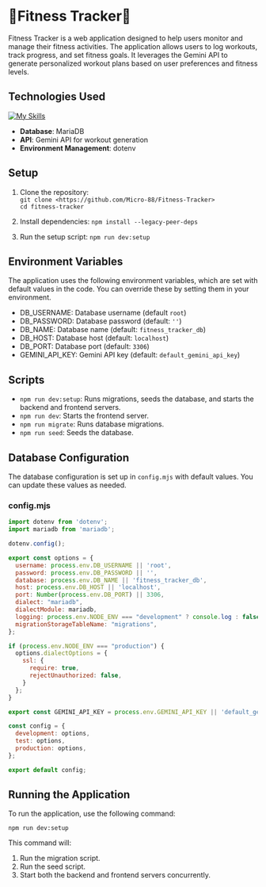 # 💪Fitness Tracker💪

Fitness Tracker is a web application designed to help users monitor and manage their fitness activities. The application allows users to log workouts, track progress, and set fitness goals. It leverages the Gemini API to generate personalized workout plans based on user preferences and fitness levels.

## Technologies Used

[![My Skills](https://skillicons.dev/icons?i=nextjs,react,ts,sequelize,npm,git,js&perline=3&theme=dark&size=20)](https://skillicons.dev)
- **Database**: MariaDB
- **API**: Gemini API for workout generation
- **Environment Management**: dotenv

## Setup

1. Clone the repository:
   <br>```git clone <https://github.com/Micro-88/Fitness-Tracker>```
   <br>```cd fitness-tracker```

2. Install dependencies:
   ```npm install --legacy-peer-deps```

3. Run the setup script:
   ```npm run dev:setup```

## Environment Variables

The application uses the following environment variables, which are set with default values in the code. You can override these by setting them in your environment.

- DB_USERNAME: Database username (default `root`)
- DB_PASSWORD: Database password (default: `''`)
- DB_NAME: Database name (default: `fitness_tracker_db`)
- DB_HOST: Database host (default: `localhost`)
- DB_PORT: Database port (default: `3306`)
- GEMINI_API_KEY: Gemini API key (default: `default_gemini_api_key`)

## Scripts

- ```npm run dev:setup```: Runs migrations, seeds the database, and starts the backend and frontend servers.
- ```npm run dev```: Starts the frontend server.
- ```npm run migrate```: Runs database migrations.
- ```npm run seed```: Seeds the database.

## Database Configuration

The database configuration is set up in `config.mjs` with default values. You can update these values as needed.

### config.mjs

```javascript
import dotenv from 'dotenv';
import mariadb from 'mariadb';

dotenv.config();

export const options = {
  username: process.env.DB_USERNAME || 'root',
  password: process.env.DB_PASSWORD || '',
  database: process.env.DB_NAME || 'fitness_tracker_db',
  host: process.env.DB_HOST || 'localhost',
  port: Number(process.env.DB_PORT) || 3306,
  dialect: "mariadb",
  dialectModule: mariadb,
  logging: process.env.NODE_ENV === "development" ? console.log : false,
  migrationStorageTableName: "migrations",
};

if (process.env.NODE_ENV === "production") {
  options.dialectOptions = {
    ssl: {
      require: true,
      rejectUnauthorized: false,
    }
  };
}

export const GEMINI_API_KEY = process.env.GEMINI_API_KEY || 'default_gemini_api_key';

const config = {
  development: options,
  test: options,
  production: options,
};

export default config;
```
## Running the Application

To run the application, use the following command:

```npm run dev:setup```

This command will:
1. Run the migration script.
2. Run the seed script.
3. Start both the backend and frontend servers concurrently.
